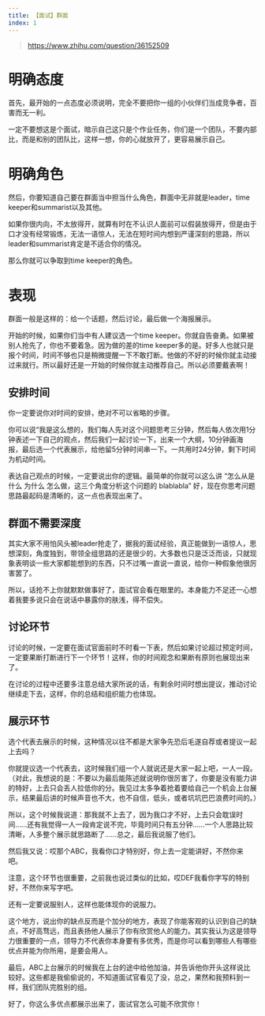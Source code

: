 ```yaml
---
title: 【面试】群面
index: 1
---
```


> https://www.zhihu.com/question/36152509

# 明确态度

首先，最开始的一点态度必须说明，完全不要把你一组的小伙伴们当成竞争者，百害而无一利。

一定不要想这是个面试，暗示自己这只是个作业任务，你们是一个团队，不要内部比，而是和别的团队比，这样一想，你的心就放开了，更容易展示自己。

# 明确角色

然后，你要知道自己要在群面当中担当什么角色，群面中无非就是leader，time keeper和summarist以及其他。

如果你很内向，不太放得开，就算有时在不认识人面前可以假装放得开，但是由于口才没有经常锻炼，无法一语惊人，无法在短时间内想到严谨深刻的思路，所以leader和summarist肯定是不适合你的情况。

那么你就可以争取到time keeper的角色。

# 表现

群面一般是这样的：给一个话题，然后讨论，最后做一个海报展示。

开始的时候，如果你们当中有人建议选一个time keeper。你就自告奋勇。如果被别人抢先了，你也不要着急。因为做的差的time keeper多的是。好多人也就只是报个时间，时间不够也只是稍微提醒一下不敢打断。他做的不好的时候你就主动接过来就行。所以最好还是一开始的时候你就主动推荐自己。所以必须要戴表啊！

## 安排时间

你一定要说你对时间的安排，绝对不可以省略的步骤。

你可以说“我是这么想的，我们每人先对这个问题思考三分钟，然后每人依次用1分钟表述一下自己的观点，然后我们一起讨论一下，出来一个大纲，10分钟画海报，最后选一个代表展示，给他留5分钟时间串一下。一共用时24分钟，剩下时间为机动时间。

表达自己观点的时候，一定要说出你的逻辑。最简单的你就可以这么讲 “怎么从是什么 为什么 怎么做，这三个角度分析这个问题的 blablabla” 好，现在你思考问题思路最起码是清晰的，这一点也表现出来了。

## 群面不需要深度

其实大家不用怕风头被leader抢走了，据我的面试经验，真正能做到一语惊人，思想深刻，角度独到，带领全组思路的还是很少的，大多数也只是泛泛而谈，只就现象表明谈一些大家都能想到的东西，只不过嘴一直说一直说，给你一种假象他很厉害罢了。

所以，话抢不上你就默默做事好了，面试官会看在眼里的。本身能力不足还一心想着我要多说只会在说话中暴露你的肤浅，得不偿失。

## 讨论环节

讨论的时候，一定要在面试官面前时不时看一下表，然后如果讨论超过预定时间，一定要果断打断进行下一个环节！这样，你的时间观念和果断有原则也展现出来了。

在讨论的过程中还要多注意总结大家所说的话，有剩余时间时想出提议，推动讨论继续走下去，这样，你的总结和组织能力也体现。

## 展示环节

选个代表去展示的时候，这种情况以往不都是大家争先恐后毛遂自荐或者提议一起上去吗？

你就提议选一个代表去，这时候我们组一个人就说还是大家一起上吧，一人一段。（对此，我想说的是：不要以为最后能陈述就说明你很厉害了，你要是没有能力讲的特好，上去只会丢人拉低你的分。我见过太多争着抢着要给自己一个机会上台展示，结果最后讲的时候声音也不大，也不自信，低头，或者坑坑巴巴浪费时间的。）

所以，这个时候我说道：那我就不上去了，因为我口才不好，上去只会耽误时间……还有我觉得一人一段肯定说不完，毕竟时间只有五分钟……一个人思路比较清晰，人多整个展示就思路断了……总之，最后我说服了他们。

然后我又说：哎那个ABC，我看你口才特别好，你上去一定能讲好，不然你来吧。

注意，这个环节也很重要，之前我也说过类似的比如，哎DEF我看你字写的特别好，不然你来写字吧。

还有一定要说服别人，这样也能体现你的说服力。

这个地方，说出你的缺点反而是个加分的地方，表现了你能客观的认识到自己的缺点，不好高骛远，而且表扬他人展示了你有欣赏他人的能力。其实我认为这是领导力很重要的一点，领导力不代表你本身要有多优秀，而是你可以看到哪些人有哪些优点并能为你所用，是要会用人。

最后，ABC上台展示的时候我在上台的途中给他加油，并告诉他你开头这样说比较好。这些都是我偷偷说的，不知道面试官看见了没，总之，果然和我预料到一样，我们团队完胜别的组。

好了，你这么多优点都展示出来了，面试官怎么可能不欣赏你！